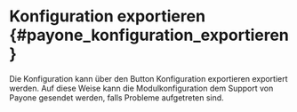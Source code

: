 # Konfiguration exportieren {#payone_konfiguration_exportieren}

Die Konfiguration kann über den Button Konfiguration exportieren exportiert werden. Auf diese Weise kann die Modulkonfiguration dem Support von Payone gesendet werden, falls Probleme aufgetreten sind.



